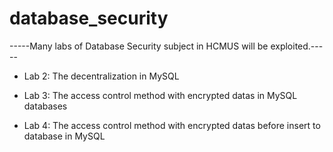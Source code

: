 # database_security
-----Many labs of Database Security subject in HCMUS will be exploited.-----

- Lab 2: The decentralization in MySQL

- Lab 3: The access control method with encrypted datas in MySQL databases

- Lab 4: The access control method with encrypted datas before insert to database in MySQL

